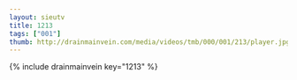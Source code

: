 ```yaml
--- 
layout: sieutv
title: 1213
tags: ["001"]
thumb: http://drainmainvein.com/media/videos/tmb/000/001/213/player.jpg
---
```

{% include drainmainvein key="1213" %} 
